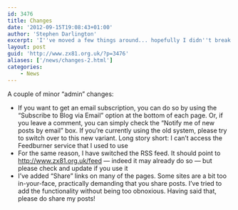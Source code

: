 ```yaml
---
id: 3476
title: Changes
date: '2012-09-15T19:08:43+01:00'
author: 'Stephen Darlington'
excerpt: 'I''ve moved a few things around... hopefully I didn''t break anything!'
layout: post
guid: 'http://www.zx81.org.uk/?p=3476'
aliases: ['/news/changes-2.html']
categories:
    - News
---
```


A couple of minor “admin” changes:

- If you want to get an email subscription, you can do so by using the “Subscribe to Blog via Email” option at the bottom of each page. Or, if you leave a comment, you can simply check the “Notify me of new posts by email” box. If you’re currently using the old system, please try to switch over to this new variant. Long story short: I can’t access the Feedburner service that I used to use
- For the same reason, I have switched the RSS feed. It should point to <http://www.zx81.org.uk/feed> — indeed it may already do so — but please check and update if you use it
- I’ve added “Share” links on many of the pages. Some sites are a bit too in-your-face, practically demanding that you share posts. I’ve tried to add the functionality without being too obnoxious. Having said that, please do share my posts!